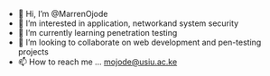 - 👋 Hi, I’m @MarrenOjode
- 👀 I’m interested in application, networkand system security
- 🌱 I’m currently learning penetration testing
- 💞️ I’m looking to collaborate on web development and pen-testing projects
- 📫 How to reach me ... mojode@usiu.ac.ke

<!---
MarrenOjode/MarrenOjode is a ✨ special ✨ repository because its `README.md` (this file) appears on your GitHub profile.
You can click the Preview link to take a look at your changes.
--->
